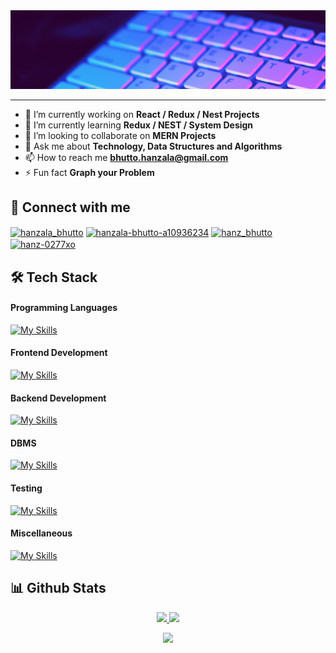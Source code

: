 <img alt=Programming width=100% height=10% src="Hero Banner.gif">
<hr></hr>

- 🔭 I’m currently working on **React / Redux / Nest Projects**
- 🌱 I’m currently learning **Redux / NEST / System Design**
- 👯 I’m looking to collaborate on **MERN Projects**
- 💬 Ask me about **Technology, Data Structures and Algorithms**
- 📫 How to reach me **bhutto.hanzala@gmail.com**
- ⚡ Fun fact **Graph your Problem**

## 🔗 Connect with me
<p align="left">
<a href="https://twitter.com/hanzala_bhutto" target="blank"><img align="center" src="https://raw.githubusercontent.com/rahuldkjain/github-profile-readme-generator/master/src/images/icons/Social/twitter.svg" alt="hanzala_bhutto" height="30" width="40" /></a>
<a href="https://linkedin.com/in/hanzala-bhutto-a10936234" target="blank"><img align="center" src="https://raw.githubusercontent.com/rahuldkjain/github-profile-readme-generator/master/src/images/icons/Social/linked-in-alt.svg" alt="hanzala-bhutto-a10936234" height="30" width="40" /></a>
<a href="https://instagram.com/hanz_bhutto" target="blank"><img align="center" src="https://raw.githubusercontent.com/rahuldkjain/github-profile-readme-generator/master/src/images/icons/Social/instagram.svg" alt="hanz_bhutto" height="30" width="40" /></a>
<a href="https://www.leetcode.com/hanz-0277xo" target="blank"><img align="center" src="https://raw.githubusercontent.com/rahuldkjain/github-profile-readme-generator/master/src/images/icons/Social/leet-code.svg" alt="hanz-0277xo" height="30" width="40" /></a>
</p>

## 🛠️ Tech Stack

#### Programming Languages

[![My Skills](https://skillicons.dev/icons?i=js,ts,py,java,cpp)](https://skillicons.dev)

#### Frontend Development

[![My Skills](https://skillicons.dev/icons?i=html,css,bootstrap,tailwind,react,next,angular,threejs,redux)](https://skillicons.dev)

#### Backend Development

[![My Skills](https://skillicons.dev/icons?i=nodejs,express,nest)](https://skillicons.dev)

#### DBMS

[![My Skills](https://skillicons.dev/icons?i=sqlite,mysql,postgres,mongodb)](https://skillicons.dev)

#### Testing

[![My Skills](https://skillicons.dev/icons?i=jest,postman)](https://skillicons.dev)

#### Miscellaneous

[![My Skills](https://skillicons.dev/icons?i=docker,git,linux,vscode,visualstudio,replit,powershell)](https://skillicons.dev)


## 📊 Github Stats

<p align="center">
<a href="https://github.com/hanzala-bhutto">
  <img height="180em" src="https://github-readme-stats-eight-theta.vercel.app/api?username=hanzala-bhutto&show_icons=true&theme=radical&include_all_commits=true&count_private=true"/>
  <img height="180em" src="https://github-readme-stats-eight-theta.vercel.app/api/top-langs/?username=hanzala-bhutto&layout=compact&langs_count=8&theme=radical"/>
</a>
</p>

<p align="center">
<a href="https://github.com/hanzala-bhutto">
  <img height="180em" src="https://github-readme-streak-stats.herokuapp.com/?user=hanzala-bhutto&theme=radical&hide_border=false"/>
</a>
</p>
